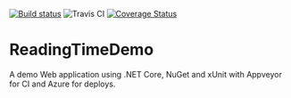 [![Build status](https://ci.appveyor.com/api/projects/status/44cra2w93iblljb1/branch/master?svg=true)](https://ci.appveyor.com/project/bas/readingtimedemo/branch/master) ![Travis CI](https://travis-ci.org/bas/ReadingTimeDemo.svg?branch=master) [![Coverage Status](https://coveralls.io/repos/github/bas/ReadingTimeDemo/badge.svg?branch=master)](https://coveralls.io/github/bas/ReadingTimeDemo?branch=master)
# ReadingTimeDemo
A demo Web application using .NET Core, NuGet and xUnit with Appveyor for CI and Azure for deploys.



